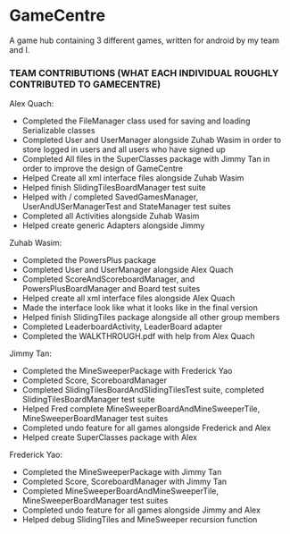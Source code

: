 # GameCentre
A game hub containing 3 different games, written for android by my team and I.

### TEAM CONTRIBUTIONS (WHAT EACH INDIVIDUAL ROUGHLY CONTRIBUTED TO GAMECENTRE)
Alex Quach:   
 
* Completed the FileManager class used for saving and loading Serializable classes
* Completed User and UserManager alongside Zuhab Wasim in order to store logged in users and all
users who have signed up
* Completed All files in the SuperClasses package with Jimmy Tan in order to improve the design of GameCentre
* Helped Create all xml interface files alongside Zuhab Wasim
* Helped finish SlidingTilesBoardManager test suite
* Helped with / completed SavedGamesManager, UserAndUSerManagerTest and StateManager test suites
* Completed all Activities alongside Zuhab Wasim 
* Helped create generic Adapters alongside Jimmy  

Zuhab Wasim:  

* Completed the PowersPlus package
* Completed User and UserManager alongside Alex Quach
* Completed ScoreAndScoreboardManager, and PowersPlusBoardManager and Board test suites
* Helped create all xml interface files alongside Alex Quach
* Made the interface look like what it looks like in the final version
* Helped finish SlidingTiles package alongside all other group members
* Completed LeaderboardActivity, LeaderBoard adapter
* Completed the WALKTHROUGH.pdf with help from Alex Quach  
 
Jimmy Tan: 
 
* Completed the MineSweeperPackage with Frederick Yao
* Completed Score, ScoreboardManager
* Completed SlidingTilesBoardAndSlidingTilesTest suite, completed SlidingTilesBoardManager test suite
* Helped Fred complete MineSweeperBoardAndMineSweeperTile, MineSweeperBoardManager test suites
* Completed undo feature for all games alongside Frederick and Alex
* Helped create SuperClasses package with Alex  

Frederick Yao:  

* Completed the MineSweeperPackage with Jimmy Tan
* Completed Score, ScoreboardManager with Jimmy Tan
* Completed MineSweeperBoardAndMineSweeperTile, MineSweeperBoardManager test suites
* Completed undo feature for all games alongside Jimmy and Alex  
* Helped debug SlidingTiles and MineSweeper recursion function
